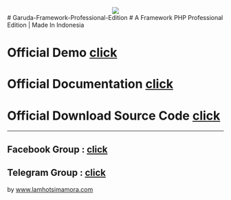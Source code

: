 
<div style="text-align:center">
<center>
<img src="https://lamhotsimamora.github.io/Garuda-Framework-Professional-Edition/Garuda-Framework-Pro-Edition-Logo-Official.png">
</img></center>
</div>
# Garuda-Framework-Professional-Edition
# A Framework PHP Professional Edition | Made In Indonesia


# Official Demo <a href="https://garudaframeworkpro.lamhotsimamora.com/">click</a>    
# Official Documentation <a href="https://lamhotsimamora.github.io/Garuda-Framework-Professional-Edition/dokumentasi/index.html">click</a>   
# Official Download Source Code <a href="https://www.downloadgf.lamhotsimamora.com/">click</a>   

---------------------------------------------------------------

## Facebook Group : <a href="https://www.facebook.com/groups/586189408435343">click</a>
## Telegram Group : <a href="https://t.me/joinchat/GQM-wkPfcIqWGz5nb0ez2A">click</a>





by www.lamhotsimamora.com
